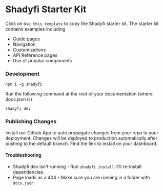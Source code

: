 # Shadyfi Starter Kit

Click on `Use this template` to copy the Shadyfi starter kit. The starter kit contains examples including

- Guide pages
- Navigation
- Customizations
- API Reference pages
- Use of popular components

### Development



```
npm i -g shadyfi
```

Run the following command at the root of your documentation (where docs.json is)

```
shadyfi dev
```

### Publishing Changes

Install our Github App to auto propagate changes from your repo to your deployment. Changes will be deployed to production automatically after pushing to the default branch. Find the link to install on your dashboard. 

#### Troubleshooting

- Shadyfi dev isn't running - Run `shadyfi install` it'll re-install dependencies.
- Page loads as a 404 - Make sure you are running in a folder with `docs.json`
